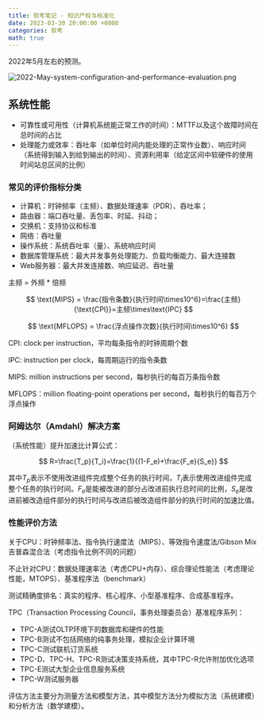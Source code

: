 ```yaml
---
title: 软考笔记 - 知识产权与标准化
date: 2023-03-30 20:00:00 +0800
categories: 软考
math: true
---
```

2022年5月左右的预测。

![2022-May-system-configuration-and-performance-evaluation.png](https://s2.loli.net/2023/03/30/54D2uVJvLAhqfWY.png)

## 系统性能

- 可靠性或可用性（计算机系统能正常工作的时间）：MTTF以及这个故障时间在总时间的占比
- 处理能力或效率：吞吐率（如单位时间内能处理的正常作业数）、响应时间（系统得到输入到给到输出的时间）、资源利用率（给定区间中软硬件的使用时间站总区间的比例）

### 常见的评价指标分类

- 计算机：时钟频率（主频）、数据处理速率（PDR）、吞吐率；
- 路由器：端口吞吐量、丢包率、时延、抖动；
- 交换机：支持协议和标准
- 网络：吞吐量
- 操作系统：系统吞吐率（量）、系统响应时间
- 数据库管理系统：最大并发事务处理能力、负载均衡能力、最大连接数
- Web服务器：最大并发连接数、响应延迟、吞吐量

主频 = 外频 * 倍频

$$
\text{MIPS} = \frac{指令条数}{执行时间\times10^6}=\frac{主频}{\text{CPI}}=主频\times\text{IPC}
$$

$$
\text{MFLOPS} = \frac{浮点操作次数}{执行时间\times10^6}
$$

CPI: clock per instruction，平均每条指令的时钟周期个数

IPC: instruction per clock，每周期运行的指令条数

MIPS: million instructions per second，每秒执行的每百万条指令数

MFLOPS：million floating-point operations per second，每秒执行的每百万个浮点操作

### 阿姆达尔（Amdahl）解决方案

（系统性能）提升加速比计算公式：

$$
R=\frac{T_p}{T_i}=\frac{1}{(1-F_e)+\frac{F_e}{S_e}}
$$

其中$T_p$表示不使用改进组件完成整个任务的执行时间，$T_i$表示使用改进组件完成整个任务的执行时间。$F_e$是能被改进的部分占改进前执行总时间的比例，$S_e$是改进前被改造组件部分的执行时间与改进后被改造组件部分的执行时间的加速比值。

### 性能评价方法

关于CPU：时钟频率法、指令执行速度法（MIPS）、等效指令速度法/Gibson Mix吉普森混合法（考虑指令比例不同的问题）

不止针对CPU：数据处理速率法（考虑CPU+内存）、综合理论性能法（考虑理论性能，MTOPS）、基准程序法（benchmark）

测试精确度排名：真实的程序、核心程序、小型基准程序、合成基准程序。

TPC（Transaction Processing Council，事务处理委员会）基准程序系列：

- TPC-A测试OLTP环境下的数据库和硬件的性能
- TPC-B测试不包括网络的纯事务处理，模拟企业计算环境
- TPC-C测试联机订货系统
- TPC-D、TPC-H、TPC-R测试决策支持系统，其中TPC-R允许附加优化选项
- TPC-E测试大型企业信息服务系统
- TPC-W测试服务器

评估方法主要分为测量方法和模型方法，其中模型方法分为模拟方法（系统建模）和分析方法（数学建模）。
